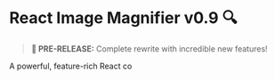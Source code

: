 # React Image Magnifier v0.9 🔍

> **🚀 PRE-RELEASE:** Complete rewrite with incredible new features!

A powerful, feature-rich React co